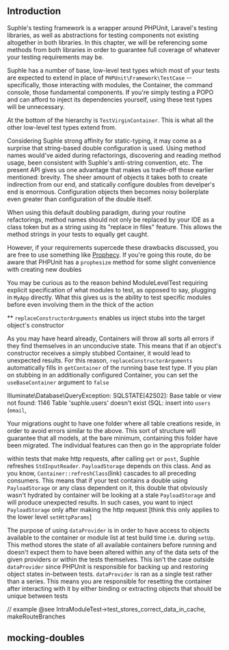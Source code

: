 ## Introduction

Suphle's testing framework is a wrapper around PHPUnit, Laravel's testing libraries, as well as abstractions for testing components not existing altogether in both libraries. In this chapter, we will be referencing some methods from both libraries in order to guarantee full coverage of whatever your testing requirements may be.

Suphle has a number of base, low-level test types which most of your tests are expected to extend in place of `PHPUnit\Framework\TestCase` -- specifically, those interacting with modules, the Container, the command console, those fundamental components. If you're simply testing a POPO and can afford to inject its dependencies yourself, using these test types will be unnecessary.

At the bottom of the hierarchy is `TestVirginContainer`. This is what all the other low-level test types extend from.

Considering Suphle strong affinity for static-typing, it may come as a surprise that string-based double configuration is used. Using method names would've aided during refactorings, discovering and reading method usage, been consistent with Suphle's anti-string convention, etc. The present API gives us one advantage that makes us trade-off those earlier mentioned: brevity. The sheer amount of objects it takes both to create indirection from our end, and statically configure doubles from develper's end is enormous. Configuration objects then becomes noisy boilerplate even greater than configuration of the double itself.

When using this default doubling paradigm, during your routine refactorings, method names should not only be replaced by your IDE as a class token but as a string using its "replace in files" feature. This allows the method strings in your tests to equally get caught.

However, if your requirements supercede these drawbacks discussed, you are free to use something like [Prophecy](https://github.com/Phpspec/Prophecy). If you're going this route, do be aware that PHPUnit has a `prophesize` method for some slight convenience with creating new doubles

You may be curious as to the reason behind ModuleLevelTest requiring explicit specification of what modules to test, as opposed to say, plugging in `MyApp` directly. What this gives us is the ability to test specific modules before even involving them in the thick of the action

**
`replaceConstructorArguments` enables us inject stubs into the target object's constructor

As you may have heard already, Containers will throw all sorts all errors if they find themselves in an unconducive state. This means that if an object's constructor receives a simply stubbed Container, it would lead to unexpected results. For this reason, `replaceConstructorArguments` automatically fills in `getContainer` of the running base test type. If you plan on stubbing in an additionally configured Container, you can set the `useBaseContainer` argument to `false`



Illuminate\Database\QueryException: SQLSTATE[42S02]: Base table or view not found: 1146 Table 'suphle.users' doesn't exist (SQL: insert into `users` (`email`, 

Your migrations ought to have one folder where all table creations reside, in order to avoid errors similar to the above. This sort of structure will guarantee that all models, at the bare minimum, containing this folder have been migrated. The individual features can then go in the appropriate folder

within tests that make http requests, after calling `get` or `post`, Suphle refreshes `StdInputReader`. `PayloadStorage` depends on this class. And as you know, `Container::refreshClass`(link) cascades to all preceding consumers. This means that if your test contains a double using `PayloadStorage` or any class dependent on it, this double that obviously wasn't hydrated by container will be looking at a stale `PayloadStorage` and will produce unexpected results. In such cases, you want to inject `PayloadStorage` only after making the http request
[think this only applies to the lower level `setHttpParams`]

The purpose of using `dataProvider` is in order to have access to objects available to the container or module list at test build time i.e. during `setUp`. This method stores the state of all available containers before running and doesn't expect them to have been altered within any of the data sets of the given providers or within the tests themselves. This isn't the case outside `dataProvider` since PHPUnit is responsible for backing up and restoring object states in-between tests. `dataProvider` is ran as a single test rather than a series. This means you are responsible for resetting the container after interacting with it by either binding or extracting objects that should be unique between tests

// example @see IntraModuleTest->test_stores_correct_data_in_cache, makeRouteBranches

## mocking-doubles